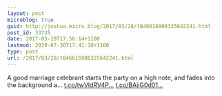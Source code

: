 ```yaml
---
layout: post
microblog: true
guid: http://joshua.micro.blog/2017/03/28/t846616908325642241.html
post_id: 33725
date: 2017-03-28T17:56:14+1100
lastmod: 2019-07-30T17:41:18+1100
type: post
url: /2017/03/28/t846616908325642241.html
---
```

A good marriage celebrant starts the party on a high note, and fades into the background a… [t.co/twVldRV4P...](https://t.co/twVldRV4PA) [t.co/BAjiG0d01...](https://t.co/BAjiG0d01Z)
